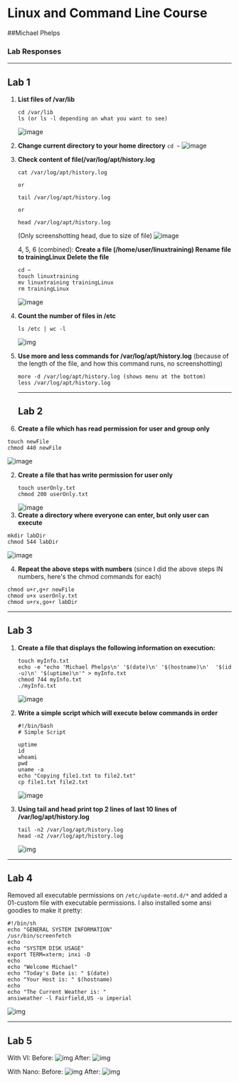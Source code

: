 # Linux and Command Line Course

##Michael Phelps

### Lab Responses

---

## Lab 1

1. **List files of /var/lib**

   ```
   cd /var/lib
   ls (or ls -l depending on what you want to see)

   ```

   ![image](./Screenshot_1.png)

2. **Change current directory to your home directory**
   `cd ~`
   ![image](./Screenshot_2.png)
3. **Check content of file(/var/log/apt/history.log**

   ```
   cat /var/log/apt/history.log

   or

   tail /var/log/apt/history.log

   or

   head /var/log/apt/history.log

   ```

   (Only screenshotting head, due to size of file)
   ![image](Screenshot_3.png)

   4, 5, 6 (combined):
   **Create a file (/home/**user**/linuxtraining)
   Rename file to trainingLinux
   Delete the file**

   ```
   cd ~
   touch linuxtraining
   mv linuxtraining trainingLinux
   rm trainingLinux

   ```

   ![image](Screenshot_4.png)

4. **Count the number of files in /etc**
   ```
   ls /etc | wc -l
   ```
   ![img](Screenshot_5.png)
5. **Use more and less commands for /var/log/apt/history.log**
   (because of the length of the file, and how this command runs, no screenshotting)

   ```
   more -d /var/log/apt/history.log (shows menu at the bottom)
   less /var/log/apt/history.log

   ```

   ***

   ## Lab 2

6. **Create a file which has read permission for user and group only**

```
touch newFile
chmod 440 newFile
```

![image](Screenshot_6.png)

2. **Create a file that has write permission for user only**
   ```
   touch userOnly.txt
   chmod 200 userOnly.txt
   ```
   ![image](Screenshot_7.png)
3. **Create a directory where everyone can enter, but only user can execute**

```
mkdir labDir
chmod 544 labDir
```

![image](Screenshot_8.png)

4. **Repeat the above steps with numbers**
   (since I did the above steps IN numbers, here's the chmod commands for each)

```
chmod u+r,g+r newFile
chmod u+x userOnly.txt
chmod u+rx,go+r labDir
```

---

## Lab 3

1. **Create a file that displays the following information on execution:**
   ```
   touch myInfo.txt
   echo -e "echo 'Michael Phelps\n' '$(date)\n' '$(hostname)\n'  '$(id -u)\n' '$(uptime)\n'" > myInfo.txt
   chmod 744 myInfo.txt
   ./myInfo.txt
   ```
   ![image](Screenshot_9.png)
2. **Write a simple script which will execute below commands in order**

   ```
   #!/bin/bash
   # Simple Script

   uptime
   id
   whoami
   pwd
   uname -a
   echo "Copying file1.txt to file2.txt"
   cp file1.txt file2.txt
   ```

   ![image](Screenshot_10.png)

3. **Using tail and head print top 2 lines of last 10 lines of /var/log/apt/history.log**

   ```
   tail -n2 /var/log/apt/history.log
   head -n2 /var/log/apt/history.log
   ```

   ![img](Screenshot_11.png)

---

## Lab 4

Removed all executable permissions on `/etc/update-motd.d/*` and added a 01-custom file with executable permissions. I also installed some ansi goodies to make it pretty:

```
#!/bin/sh
echo "GENERAL SYSTEM INFORMATION"
/usr/bin/screenfetch
echo
echo "SYSTEM DISK USAGE"
export TERM=xterm; inxi -D
echo
echo "Welcome Michael"
echo "Today's Date is: " $(date)
echo "Your Host is: " $(hostname)
echo
echo "The Current Weather is: "
ansiweather -l Fairfield,US -u imperial

```

![img](login.png)

---

## Lab 5

With VI:
Before:
![img](Vi_Before.png)
After:
![img](Vi_After.png)

With Nano:
Before:
![img](Nano_Before.png)
After:
![img](Nano_After.png)
